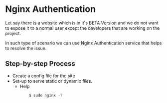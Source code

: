 # Nginx Authentication

Let say there is a website which is in it's BETA Version and we do not want to expose it to a normal user except the developers that are working on the project.

In such type of scenario we can use Nginx Authentication service that helps to resolve the issue.

## Step-by-step Process

- Create a config file for the site
- Set-up to serve static or dynamic files.
  - Help
    ```bash
        $ sudo nginx -T
    ```
